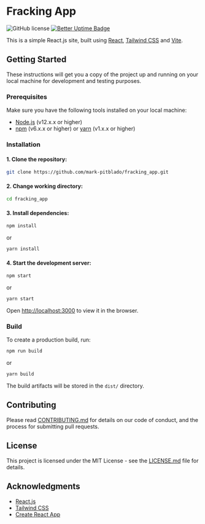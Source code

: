 # Fracking App

![GitHub license](https://img.shields.io/github/license/arcticFox-git/fracking_app)
[![Better Uptime Badge](https://betteruptime.com/status-badges/v1/monitor/nqkw.svg)](https://betteruptime.com/?utm_source=status_badge)

This is a simple React.js site, built using [React](https://reactjs.org/), [Tailwind CSS](https://tailwindcss.com/) and [Vite](https://vitejs.dev/).

## Getting Started

These instructions will get you a copy of the project up and running on your local machine for development and testing purposes.

### Prerequisites

Make sure you have the following tools installed on your local machine:

- [Node.js](https://nodejs.org/en/download/) (v12.x.x or higher)
- [npm](https://www.npmjs.com/get-npm) (v6.x.x or higher) or [yarn](https://yarnpkg.com/getting-started/install) (v1.x.x or higher)

### Installation

#### 1. Clone the repository:

```bash
git clone https://github.com/mark-pitblado/fracking_app.git
```

#### 2. Change working directory:

```bash
cd fracking_app
```

#### 3. Install dependencies:

```bash
npm install
```

or

```bash
yarn install
```

#### 4. Start the development server:

```bash
npm start
```

or

```bash
yarn start
```

Open [http://localhost:3000](http://localhost:3000) to view it in the browser.

### Build

To create a production build, run:

```bash
npm run build
```

or

```bash
yarn build
```

The build artifacts will be stored in the `dist/` directory.

## Contributing

Please read [CONTRIBUTING.md](https://github.com/your-username/your-react-site/blob/main/CONTRIBUTING.md) for details on our code of conduct, and the process for submitting pull requests.

## License

This project is licensed under the MIT License - see the [LICENSE.md](https://github.com/your-username/your-react-site/blob/main/LICENSE.md) file for details.

## Acknowledgments

- [React.js](https://reactjs.org/)
- [Tailwind CSS](https://tailwindcss.com/)
- [Create React App](https://create-react-app.dev/)
